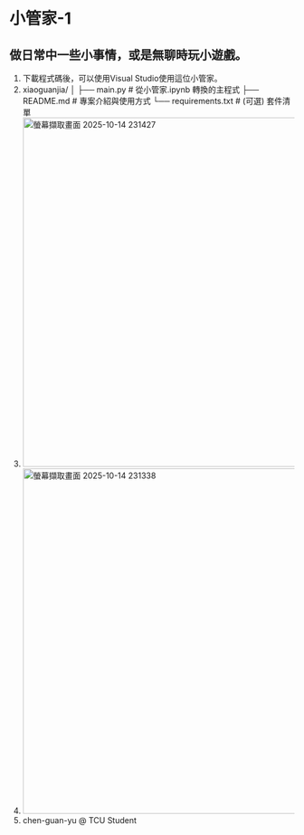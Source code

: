 # 小管家-1
## 做日常中一些小事情，或是無聊時玩小遊戲。
1. 下載程式碼後，可以使用Visual Studio使用這位小管家。
2. xiaoguanjia/
│
├── main.py           # 從小管家.ipynb 轉換的主程式
├── README.md         # 專案介紹與使用方式
└── requirements.txt  # (可選) 套件清單
3. <img width="490" height="617" alt="螢幕擷取畫面 2025-10-14 231427" src="https://github.com/user-attachments/assets/c23f81d2-4c78-42bc-a619-3b223c0ddd41" />
4. <img width="564" height="610" alt="螢幕擷取畫面 2025-10-14 231338" src="https://github.com/user-attachments/assets/9d654268-a717-4f09-a8ab-8e4de84a409e" />
5. chen-guan-yu @ TCU Student
